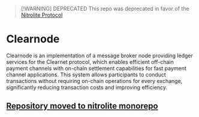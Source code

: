 > [!WARNING] DEPRECATED
> This repo was deprecated in favor of the [Nitrolite Protocol](https://github.com/erc7824/nitrolite/tree/main/clearnode)

# Clearnode

Clearnode is an implementation of a message broker node providing ledger services for the Clearnet protocol, which enables efficient off-chain payment channels with on-chain settlement capabilities for fast payment channel applications. This system allows participants to conduct transactions without requiring on-chain operations for every exchange, significantly reducing transaction costs and improving efficiency.

## [Repository moved to nitrolite monorepo](https://github.com/erc7824/nitrolite)
